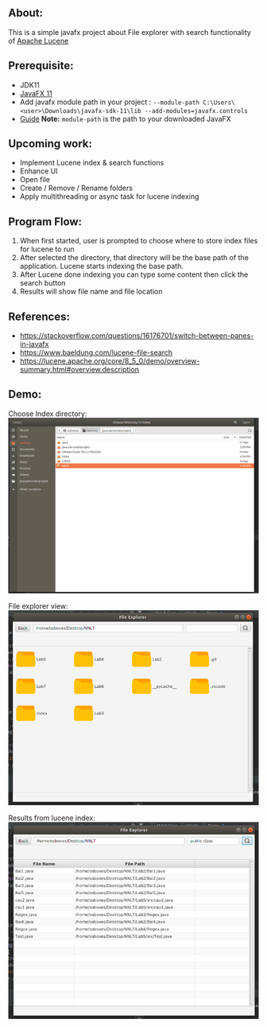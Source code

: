 ## About:
This is a simple javafx project about File explorer with search functionality of [Apache Lucene](https://lucene.apache.org/)  

## Prerequisite:
- JDK11
- [JavaFX 11](https://gluonhq.com/products/javafx/)
- Add javafx module path in your project : ```--module-path C:\Users\<user>\Downloads\javafx-sdk-11\lib --add-modules=javafx.controls```
- [Guide](https://stackoverflow.com/questions/52144931/how-to-add-javafx-runtime-to-eclipse-in-java-11)
**Note:** ```module-path``` is the path to your downloaded JavaFX
## Upcoming work:
- Implement Lucene index & search functions
- Enhance UI
- Open file
- Create / Remove / Rename folders
- Apply multithreading or async task for lucene indexing

## Program Flow:
1. When first started, user is prompted to choose where to store index files for lucene to run
2. After selected the directory, that directory will be the base path of the application. Lucene starts indexing the base path.
3. After Lucene done indexing you can type some content then click the search button
4. Results will show file name and file location


## References: 
- https://stackoverflow.com/questions/16176701/switch-between-panes-in-javafx
- https://www.baeldung.com/lucene-file-search
- https://lucene.apache.org/core/8_5_0/demo/overview-summary.html#overview.description


## Demo:
[pic1]: Screenshots/Screenshot%20from%202020-03-31%2017-33-20.png "Choose directory for index"
[pic2]: Screenshots/Screenshot%20from%202020-03-31%2017-33-32.png "Main view"
[pic3]: Screenshots/Screenshot%20from%202020-03-31%2017-33-49.png "Table view"

Choose Index directory:  
![alt text][pic1]

File explorer view:  
![alt text][pic2]

Results from lucene index:  
![alt text][pic3]
